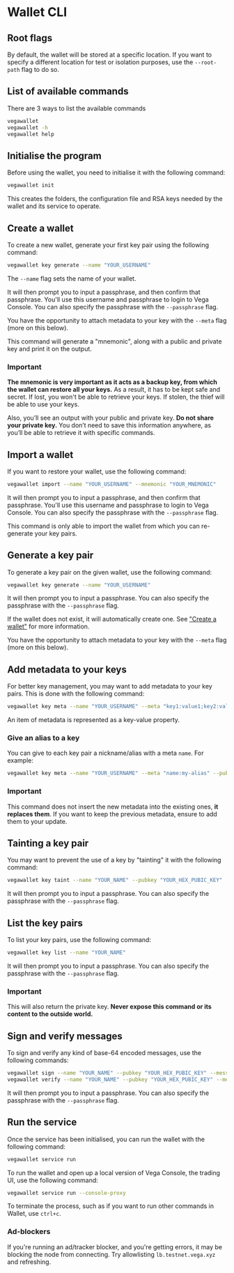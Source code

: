 # Wallet CLI

## Root flags

By default, the wallet will be stored at a specific location. If you want to
specify a different location for test or isolation purposes, use
the ``--root-path`` flag to do so.

## List of available commands

There are 3 ways to list the available commands

```sh
vegawallet
vegawallet -h
vegawallet help
```

## Initialise the program

Before using the wallet, you need to initialise it with the following command:

```sh
vegawallet init
```

This creates the folders, the configuration file and RSA keys needed by the
wallet and its service to operate.

## Create a wallet

To create a new wallet, generate your first key pair using the following
command:

```sh
vegawallet key generate --name "YOUR_USERNAME"
```

The `--name` flag sets the name of your wallet.

It will then prompt you to input a passphrase, and then confirm that passphrase.
You'll use this username and passphrase to login to Vega Console. You can also
specify the passphrase with the ``--passphrase`` flag.

You have the opportunity to attach metadata to your key with the ``--meta``
flag (more on this below).

This command will generate a "mnemonic", along with a public and private key and
print it on the output.

### Important

**The mnemonic is very important as it acts as a backup key, from which the
wallet can restore all your keys.** As a result, it has to be kept safe and
secret. If lost, you won't be able to retrieve your keys. If stolen, the thief
will be able to use your keys.

Also, you’ll see an output with your public and private key. **Do not share your
private key.** You don’t need to save this information anywhere, as you’ll be
able to retrieve it with specific commands.

## Import a wallet

If you want to restore your wallet, use the following command:

```sh
vegawallet import --name "YOUR_USERNAME" --mnemonic "YOUR_MNEMONIC"
```

It will then prompt you to input a passphrase, and then confirm that passphrase.
You'll use this username and passphrase to login to Vega Console. You can also
specify the passphrase with the ``--passphrase`` flag.

This command is only able to import the wallet from which you can re-generate
your key pairs.

## Generate a key pair

To generate a key pair on the given wallet, use the following command:

```sh
vegawallet key generate --name "YOUR_USERNAME"
```

It will then prompt you to input a passphrase. You can also specify the
passphrase with the ``--passphrase`` flag.

If the wallet does not exist, it will automatically create one. See
["Create a wallet"](#create-a-wallet) for more information.

You have the opportunity to attach metadata to your key with the ``--meta``
flag (more on this below).

## Add metadata to your keys

For better key management, you may want to add metadata to your key pairs. This
is done with the following command:

```sh
vegawallet key meta --name "YOUR_USERNAME" --meta "key1:value1;key2:value2" --pubkey "YOUR_HEX_PUBLIC_KEY"
```

An item of metadata is represented as a key-value property.

### Give an alias to a key

You can give to each key pair a nickname/alias with a meta `name`. For example:

```sh
vegawallet key meta --name "YOUR_USERNAME" --meta "name:my-alias" --pubkey "YOUR_HEX_PUBLIC_KEY"
```

### Important

This command does not insert the new metadata into the existing ones, **it
replaces them**. If you want to keep the previous metadata, ensure to add them
to your update.

## Tainting a key pair

You may want to prevent the use of a key by "tainting" it with the following
command:

```sh
vegawallet key taint --name "YOUR_NAME" --pubkey "YOUR_HEX_PUBIC_KEY"
```

It will then prompt you to input a passphrase. You can also specify the
passphrase with the ``--passphrase`` flag.

## List the key pairs

To list your key pairs, use the following command:

```sh
vegawallet key list --name "YOUR_NAME"
```

It will then prompt you to input a passphrase. You can also specify the
passphrase with the ``--passphrase`` flag.

### Important

This will also return the private key. **Never expose this command or its
content to the outside world.**

## Sign and verify messages

To sign and verify any kind of base-64 encoded messages, use the following
commands:

```sh
vegawallet sign --name "YOUR_NAME" --pubkey "YOUR_HEX_PUBIC_KEY" --message "c3BpY2Ugb2YgZHVuZQo="
vegawallet verify --name "YOUR_NAME" --pubkey "YOUR_HEX_PUBIC_KEY" --message "c3BpY2Ugb2YgZHVuZQo=" --signature "76f978asd6fa8s76f"
```

It will then prompt you to input a passphrase. You can also specify the
passphrase with the ``--passphrase`` flag.

## Run the service

Once the service has been initialised, you can run the wallet with the following
command:

```sh
vegawallet service run
```

To run the wallet and open up a local version of Vega Console, the trading UI,
use the following command:

```sh
vegawallet service run --console-proxy
```

To terminate the process, such as if you want to run other commands in Wallet,
use `ctrl+c`.

### Ad-blockers

If you're running an ad/tracker blocker, and you're getting errors, it may be
blocking the node from connecting. Try allowlisting `lb.testnet.vega.xyz` and
refreshing.
